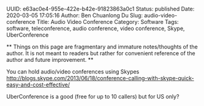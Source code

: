 UUID: e63ac0e4-955e-422e-b42e-91823863a0c1
Status: published
Date: 2020-03-05 17:05:16
Author: Ben Chuanlong Du
Slug: audio-video-conference
Title: Audio Video Conference
Category: Software
Tags: software, teleconference, audio conference, video conference, Skype, UberConference

**
Things on this page are
fragmentary and immature notes/thoughts of the author.
It is not meant to readers
but rather for convenient reference of the author and future improvement.
**

You can hold audio/video conferences using Skypes
<http://blogs.skype.com/2013/06/18/conference-calling-with-skype-quick-easy-and-cost-effective/>

UberConference is a good (free for up to 10 callers) but for US only?


